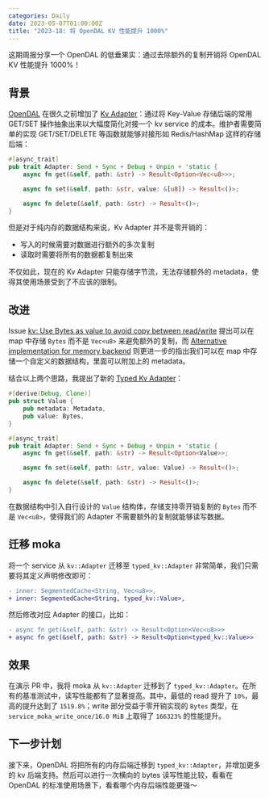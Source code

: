 ```yaml
---
categories: Daily
date: 2023-05-07T01:00:00Z
title: "2023-18: 将 OpenDAL KV 性能提升 1000%"
---
```


这期周报分享一个 OpenDAL 的低垂果实：通过去除额外的复制开销将 OpenDAL KV 性能提升 1000%！

## 背景

[OpenDAL](https://github.com/apache/incubator-opendal) 在很久之前增加了 [Kv Adapter](https://opendal.apache.org/docs/rust/opendal/raw/adapters/kv/index.html)：通过将 Key-Value 存储后端的常用 GET/SET 操作抽象出来以大幅度简化对接一个 kv service 的成本。维护者需要简单的实现 GET/SET/DELETE 等函数就能够对接形如 Redis/HashMap 这样的存储后端：

```rust
#[async_trait]
pub trait Adapter: Send + Sync + Debug + Unpin + 'static {
    async fn get(&self, path: &str) -> Result<Option<Vec<u8>>>;

    async fn set(&self, path: &str, value: &[u8]) -> Result<()>;

    async fn delete(&self, path: &str) -> Result<()>;
}
```

但是对于纯内存的数据结构来说，Kv Adapter 并不是零开销的：

- 写入的时候需要对数据进行额外的多次复制
- 读取时需要将所有的数据都复制出来

不仅如此，现在的 Kv Adapter 只能存储字节流，无法存储额外的 metadata，使得其使用场景受到了不应该的限制。

## 改进

Issue [kv: Use Bytes as value to avoid copy between read/write](https://github.com/apache/incubator-opendal/issues/1392) 提出可以在 map 中存储 `Bytes` 而不是 `Vec<u8>` 来避免额外的复制，而 [Alternative implementation for memory backend](https://github.com/apache/incubator-opendal/issues/1524) 则更进一步的指出我们可以在 map 中存储一个自定义的数据结构，里面可以附加上的 metadata。

结合以上两个思路，我提出了新的 [Typed Kv Adapter](https://opendal.apache.org/docs/rust/opendal/raw/adapters/typed_kv/index.html)：

```rust
#[derive(Debug, Clone)]
pub struct Value {
    pub metadata: Metadata,
    pub value: Bytes,
}

#[async_trait]
pub trait Adapter: Send + Sync + Debug + Unpin + 'static {
    async fn get(&self, path: &str) -> Result<Option<Value>>;

    async fn set(&self, path: &str, value: Value) -> Result<()>;

    async fn delete(&self, path: &str) -> Result<()>;
}
```

在数据结构中引入自行设计的 `Value` 结构体，存储支持零开销复制的 `Bytes` 而不是 `Vec<u8>`，使得我们的 Adapter 不需要额外的复制就能够读写数据。

## 迁移 moka

将一个 service 从 `kv::Adapter` 迁移至 `typed_kv::Adapter` 非常简单，我们只需要将其定义声明修改即可：

```diff
- inner: SegmentedCache<String, Vec<u8>>,
+ inner: SegmentedCache<String, typed_kv::Value>,
```

然后修改对应 Adapter 的接口，比如：

```diff
- async fn get(&self, path: &str) -> Result<Option<Vec<u8>>>
+ async fn get(&self, path: &str) -> Result<Option<typed_kv::Value>>
```

## 效果

在演示 PR 中，我将 moka 从 `kv::Adapter` 迁移到了 `typed_kv::Adapter`。在所有的基准测试中，读写性能都有了显著提高。其中，最低的 read 提升了 `10%`，最高的提升达到了 `1519.8%`；write 部分受益于零开销实现的 `Bytes` 类型，在 `service_moka_write_once/16.0 MiB` 上取得了 `166323%` 的性能提升。

## 下一步计划

接下来，OpenDAL 将把所有的内存后端迁移到 `typed_kv::Adapter`，并增加更多的 kv 后端支持。然后可以进行一次横向的 bytes 读写性能比较，看看在 OpenDAL 的标准使用场景下，看看哪个内存后端性能更强～
